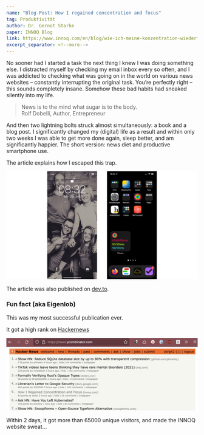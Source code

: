 ```yaml
---
name: "Blog-Post: How I regained concentration and focus"
tag: Produktivität
author: Dr. Gernot Starke
paper: INNOQ Blog
link: https://www.innoq.com/en/blog/wie-ich-meine-konzentration-wiederfand/
excerpt_separator: <!--more-->
---
```


No sooner had I started a task the next thing I knew I was doing something else. I distracted myself by checking my email inbox every so often, and I was addicted to checking what was going on in the world on various news websites – constantly interrupting the original task. You’re perfectly right – this sounds completely insane. Somehow these bad habits had sneaked silently into my life.

>News is to the mind what sugar is to the body.<br>
>Rolf Dobelli, Author, Entrepreneur 

And then two lightning bolts struck almost simultaneously: a book and a blog post. I significantly changed my (digital) life as a result and within only two weeks I was able to get more done again, sleep better, and am significantly happier. The short version: news diet and productive smartphone use.


The article explains how I escaped this trap.

![Smartphone neu konfiguriert](/images/articles/home-lock.png)


The article was also published on [dev.to](https://dev.to/arc42/how-to-regain-concentration-and-focus-32b9).

<!--more-->

### Fun fact (aka Eigenlob)

This was my most successful publication ever. 

It got a high rank on [Hackernews](https://news.ycombinator.com/item?id=32304456)

![Rank 5 (it even got to #4 a while later)](/images/articles/hackernews.jpg)

Within 2 days, it got more than 65000 unique visitors, and made the INNOQ website sweat...